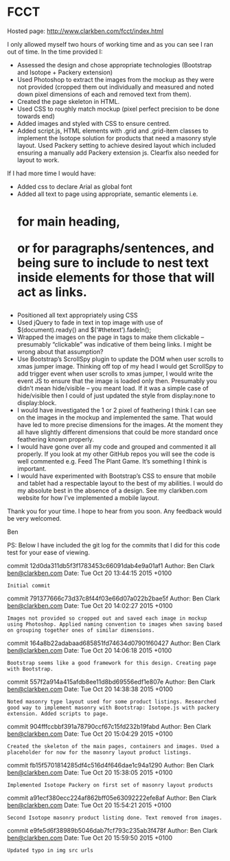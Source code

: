 # FCCT
Hosted page: http://www.clarkben.com/fcct/index.html

I only allowed myself two hours of working time and as you can see I ran out of time. In the time provided I:
- Assessed the design and chose appropriate technologies (Bootstrap and Isotope + Packery extension)
- Used Photoshop to extract the images from the mockup as they were not provided (cropped them out individually and measured and noted down pixel dimensions of each and removed text from them).
- Created the page skeleton in HTML.
- Used CSS to roughly match mockup (pixel perfect precision to be done towards end)
- Added images and styled with CSS to ensure centred.
- Added script.js, HTML elements with .grid and .grid-item classes to implement the Isotope solution for products that need a masonry style layout. Used Packery setting to achieve desired layout which included ensuring a manually add Packery extension js. Clearfix also needed for layout to work.

If I had more time I would have:
- Added css to declare Arial as global font
- Added all text to page using appropriate, semantic elements i.e. <h1> for main heading, <p> or <span> for paragraphs/sentences, and being sure to include to nest text inside <a> elements for those that will act as links.
- Positioned all text appropriately using CSS
- Used jQuery to fade in text in top image with use of $(document).ready() and $(‘#thetext’).fadeIn();
- Wrapped the images on the page in <a> tags to make them clickable – presumably “clickable” was indicative of them being links. I might be wrong about that assumption?
- Use Bootstrap’s ScrollSpy plugin to update the DOM when user scrolls to xmas jumper image. Thinking off top of my head I would get ScrollSpy to add trigger event when user scrolls to xmas jumper, I would write the event JS to ensure that the image is loaded only then. Presumably you didn’t mean hide/visible – you meant load. If it was a simple case of hide/visible then I could of just updated the style from display:none to display:block.
- I would have investigated the 1 or 2 pixel of feathering I think I can see on the images in the mockup and implemented the same. That would have led to more precise dimensions for the images. At the moment they all have slightly different dimensions that could be more standard once feathering known properly.
- I would have gone over all my code and grouped and commented it all properly. If you look at my other GitHub repos you will see the code is well commented e.g. Feed The Plant Game. It’s something I think is important.
- I would have experimented with Bootstrap’s CSS to ensure that mobile and tablet had a respectable layout to the best of my abilities. I would do my absolute best in the absence of a design. See my clarkben.com website for how I’ve implemented a mobile layout.


Thank you for your time. I hope to hear from you soon. Any feedback would be very welcomed.

Ben

PS: Below I have included the git log for the commits that I did for this code test for your ease of viewing.

commit 12d0da311db5f3f1783453c66091dab4e9a01af1
Author: Ben Clark <ben@clarkben.com>
Date:   Tue Oct 20 13:44:15 2015 +0100

    Initial commit

commit 791377666c73d37c8f44f03e66d07a022b2bae5f
Author: Ben Clark <ben@clarkben.com>
Date:   Tue Oct 20 14:02:27 2015 +0100

    Images not provided so cropped out and saved each image in mockup using Photoshop. Applied naming convention to images when saving based on grouping together ones of similar dimensions.

commit 164a8b22adabaad685851fd74634d07901f60427
Author: Ben Clark <ben@clarkben.com>
Date:   Tue Oct 20 14:06:18 2015 +0100

    Bootstrap seems like a good framework for this design. Creating page with Bootstrap.

commit 557f2a914a415afdb8ee11d8bd69556edf1e807e
Author: Ben Clark <ben@clarkben.com>
Date:   Tue Oct 20 14:38:38 2015 +0100

    Noted masonry type layout used for some product listings. Researched good way to implement masonry with Bootstrap: Isotope.js with packery extension. Added scripts to page.

commit 904fffccbbf391a78790ccf67c15fd232b19fabd
Author: Ben Clark <ben@clarkben.com>
Date:   Tue Oct 20 15:04:29 2015 +0100

    Created the skeleton of the main pages, containers and images. Used a placeholder for now for the masonry layout product listings.

commit fb15f5701814285df4c516d4f646dae1c94a1290
Author: Ben Clark <ben@clarkben.com>
Date:   Tue Oct 20 15:38:05 2015 +0100

    Implemented Isotope Packery on first set of masonry layout products

commit a91ecf380ecc224af862bff05e63092222efe8af
Author: Ben Clark <ben@clarkben.com>
Date:   Tue Oct 20 15:54:21 2015 +0100

    Second Isotope masonry product listing done. Text removed from images.

commit e9fe5d6f38989b5046dab7fcf793c235ab3f478f
Author: Ben Clark <ben@clarkben.com>
Date:   Tue Oct 20 15:59:50 2015 +0100

    Updated typo in img src urls
